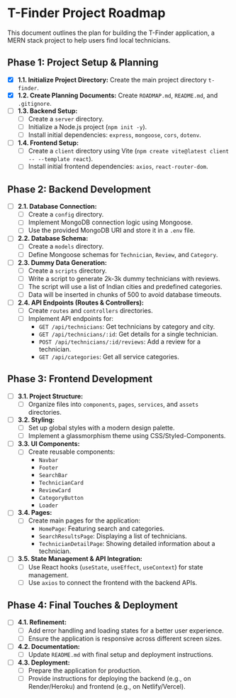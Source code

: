 # T-Finder Project Roadmap

This document outlines the plan for building the T-Finder application, a MERN stack project to help users find local technicians.

## Phase 1: Project Setup & Planning

- [x] **1.1. Initialize Project Directory:** Create the main project directory `t-finder`.
- [x] **1.2. Create Planning Documents:** Create `ROADMAP.md`, `README.md`, and `.gitignore`.
- [ ] **1.3. Backend Setup:**
    - [ ] Create a `server` directory.
    - [ ] Initialize a Node.js project (`npm init -y`).
    - [ ] Install initial dependencies: `express`, `mongoose`, `cors`, `dotenv`.
- [ ] **1.4. Frontend Setup:**
    - [ ] Create a `client` directory using Vite (`npm create vite@latest client -- --template react`).
    - [ ] Install initial frontend dependencies: `axios`, `react-router-dom`.

## Phase 2: Backend Development

- [ ] **2.1. Database Connection:**
    - [ ] Create a `config` directory.
    - [ ] Implement MongoDB connection logic using Mongoose.
    - [ ] Use the provided MongoDB URI and store it in a `.env` file.
- [ ] **2.2. Database Schema:**
    - [ ] Create a `models` directory.
    - [ ] Define Mongoose schemas for `Technician`, `Review`, and `Category`.
- [ ] **2.3. Dummy Data Generation:**
    - [ ] Create a `scripts` directory.
    - [ ] Write a script to generate 2k-3k dummy technicians with reviews.
    - [ ] The script will use a list of Indian cities and predefined categories.
    - [ ] Data will be inserted in chunks of 500 to avoid database timeouts.
- [ ] **2.4. API Endpoints (Routes & Controllers):**
    - [ ] Create `routes` and `controllers` directories.
    - [ ] Implement API endpoints for:
        - `GET /api/technicians`: Get technicians by category and city.
        - `GET /api/technicians/:id`: Get details for a single technician.
        - `POST /api/technicians/:id/reviews`: Add a review for a technician.
        - `GET /api/categories`: Get all service categories.

## Phase 3: Frontend Development

- [ ] **3.1. Project Structure:**
    - [ ] Organize files into `components`, `pages`, `services`, and `assets` directories.
- [ ] **3.2. Styling:**
    - [ ] Set up global styles with a modern design palette.
    - [ ] Implement a glassmorphism theme using CSS/Styled-Components.
- [ ] **3.3. UI Components:**
    - [ ] Create reusable components:
        - `Navbar`
        - `Footer`
        - `SearchBar`
        - `TechnicianCard`
        - `ReviewCard`
        - `CategoryButton`
        - `Loader`
- [ ] **3.4. Pages:**
    - [ ] Create main pages for the application:
        - `HomePage`: Featuring search and categories.
        - `SearchResultsPage`: Displaying a list of technicians.
        - `TechnicianDetailPage`: Showing detailed information about a technician.
- [ ] **3.5. State Management & API Integration:**
    - [ ] Use React hooks (`useState`, `useEffect`, `useContext`) for state management.
    - [ ] Use `axios` to connect the frontend with the backend APIs.

## Phase 4: Final Touches & Deployment

- [ ] **4.1. Refinement:**
    - [ ] Add error handling and loading states for a better user experience.
    - [ ] Ensure the application is responsive across different screen sizes.
- [ ] **4.2. Documentation:**
    - [ ] Update `README.md` with final setup and deployment instructions.
- [ ] **4.3. Deployment:**
    - [ ] Prepare the application for production.
    - [ ] Provide instructions for deploying the backend (e.g., on Render/Heroku) and frontend (e.g., on Netlify/Vercel).

